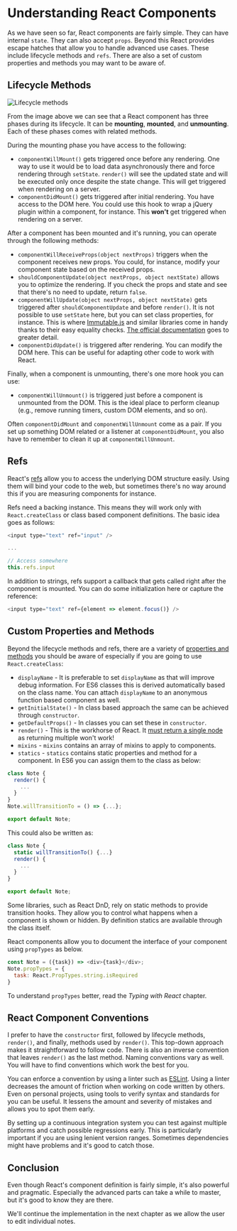 # Understanding React Components

As we have seen so far, React components are fairly simple. They can have internal `state`. They can also accept `props`. Beyond this React provides escape hatches that allow you to handle advanced use cases. These include lifecycle methods and `refs`. There are also a set of custom properties and methods you may want to be aware of.

## Lifecycle Methods

![Lifecycle methods](images/lifecycle.png)

From the image above we can see that a React component has three phases during its lifecycle. It can be **mounting**, **mounted**, and **unmounting**. Each of these phases comes with related methods.

During the mounting phase you have access to the following:

* `componentWillMount()` gets triggered once before any rendering. One way to use it would be to load data asynchronously there and force rendering through `setState`. `render()` will see the updated state and will be executed only once despite the state change. This will get triggered when rendering on a server.
* `componentDidMount()` gets triggered after initial rendering. You have access to the DOM here. You could use this hook to wrap a jQuery plugin within a component, for instance. This **won't** get triggered when rendering on a server.

After a component has been mounted and it's running, you can operate through the following methods:

* `componentWillReceiveProps(object nextProps)` triggers when the component receives new props. You could, for instance, modify your component state based on the received props.
* `shouldComponentUpdate(object nextProps, object nextState)` allows you to optimize the rendering. If you check the props and state and see that there's no need to update, return `false`.
* `componentWillUpdate(object nextProps, object nextState)` gets triggered after `shouldComponentUpdate` and before `render()`. It is not possible to use `setState` here, but you can set class properties, for instance. This is where [Immutable.js](https://facebook.github.io/immutable-js/) and similar libraries come in handy thanks to their easy equality checks. [The official documentation](https://facebook.github.io/react/docs/advanced-performance.html#shouldcomponentupdate-in-action) goes to greater detail.
* `componentDidUpdate()` is triggered after rendering. You can modify the DOM here. This can be useful for adapting other code to work with React.

Finally, when a component is unmounting, there's one more hook you can use:

* `componentWillUnmount()` is triggered just before a component is unmounted from the DOM. This is the ideal place to perform cleanup (e.g., remove running timers, custom DOM elements, and so on).

Often `componentDidMount` and `componentWillUnmount` come as a pair. If you set up something DOM related or a listener at `componentDidMount`, you also have to remember to clean it up at `componentWillUnmount`.

## Refs

React's [refs](https://facebook.github.io/react/docs/more-about-refs.html) allow you to access the underlying DOM structure easily. Using them will bind your code to the web, but sometimes there's no way around this if you are measuring components for instance.

Refs need a backing instance. This means they will work only with `React.createClass` or class based component definitions. The basic idea goes as follows:

```javascript
<input type="text" ref="input" />

...

// Access somewhere
this.refs.input
```

In addition to strings, refs support a callback that gets called right after the component is mounted. You can do some initialization here or capture the reference:

```javascript
<input type="text" ref={element => element.focus()} />
```

## Custom Properties and Methods

Beyond the lifecycle methods and refs, there are a variety of [properties and methods](https://facebook.github.io/react/docs/component-specs.html) you should be aware of especially if you are going to use `React.createClass`:

* `displayName` - It is preferable to set `displayName` as that will improve debug information. For ES6 classes this is derived automatically based on the class name. You can attach `displayName` to an anonymous function based component as well.
* `getInitialState()` - In class based approach the same can be achieved through `constructor`.
* `getDefaultProps()` - In classes you can set these in `constructor`.
* `render()` - This is the workhorse of React. It [must return a single node](https://facebook.github.io/react/tips/maximum-number-of-jsx-root-nodes.html) as returning multiple won't work!
* `mixins` - `mixins` contains an array of mixins to apply to components.
* `statics` - `statics` contains static properties and method for a component. In ES6 you can assign them to the class as below:

```javascript
class Note {
  render() {
    ...
  }
}
Note.willTransitionTo = () => {...};

export default Note;
```

This could also be written as:

```javascript
class Note {
  static willTransitionTo() {...}
  render() {
    ...
  }
}

export default Note;
```

Some libraries, such as React DnD, rely on static methods to provide transition hooks. They allow you to control what happens when a component is shown or hidden. By definition statics are available through the class itself.

React components allow you to document the interface of your component using `propTypes` as below.

```javascript
const Note = ({task}) => <div>{task}</div>;
Note.propTypes = {
  task: React.PropTypes.string.isRequired
}
```

To understand `propTypes` better, read the *Typing with React* chapter.

## React Component Conventions

I prefer to have the `constructor` first, followed by lifecycle methods, `render()`, and finally, methods used by `render()`. This top-down approach makes it straightforward to follow code. There is also an inverse convention that leaves `render()` as the last method. Naming conventions vary as well. You will have to find conventions which work the best for you.

You can enforce a convention by using a linter such as [ESLint](http://eslint.org/). Using a linter decreases the amount of friction when working on code written by others. Even on personal projects, using tools to verify syntax and standards for you can be useful. It lessens the amount and severity of mistakes and allows you to spot them early.

By setting up a continuous integration system you can test against multiple platforms and catch possible regressions early. This is particularly important if you are using lenient version ranges. Sometimes dependencies might have problems and it's good to catch those.

## Conclusion

Even though React's component definition is fairly simple, it's also powerful and pragmatic. Especially the advanced parts can take a while to master, but it's good to know they are there.

We'll continue the implementation in the next chapter as we allow the user to edit individual notes.
